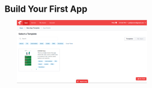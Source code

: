 # Build Your First App

<figure><img src="../../.gitbook/assets/image (17).png" alt=""><figcaption></figcaption></figure>
